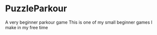 # PuzzleParkour
A very beginner parkour game
This is one of my small beginner games I make in my free time
